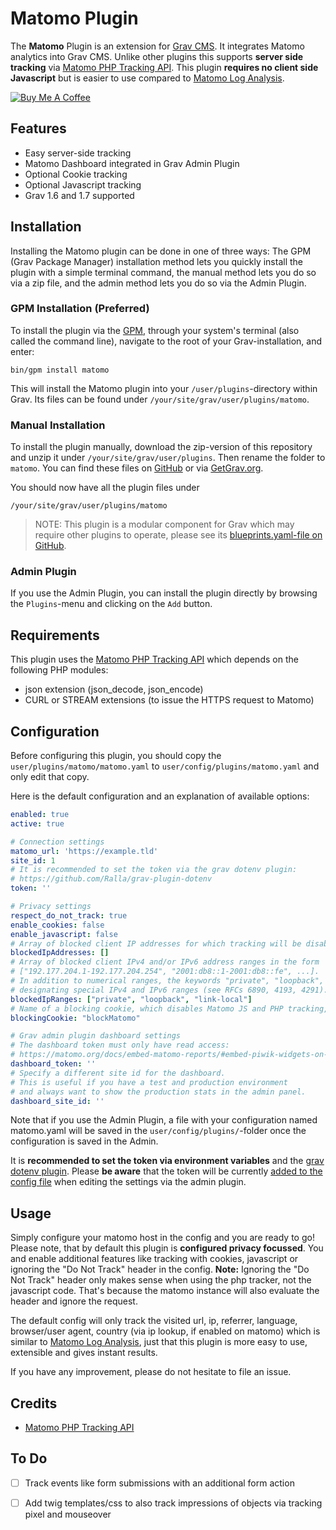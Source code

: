 # Matomo Plugin

The **Matomo** Plugin is an extension for [Grav CMS](http://github.com/getgrav/grav). It integrates Matomo analytics into Grav CMS. Unlike other plugins this supports **server side tracking** via [Matomo PHP Tracking API](https://github.com/matomo-org/matomo-php-tracker). This plugin **requires no client side Javascript** but is easier to use compared to [Matomo Log Analysis](https://matomo.org/docs/log-analytics-tool-how-to/).

<a href="https://www.buymeacoffee.com/nicohood" target="_blank"><img src="https://www.buymeacoffee.com/assets/img/custom_images/orange_img.png" alt="Buy Me A Coffee" style="height: auto !important;width: auto !important;" ></a>

## Features

* Easy server-side tracking
* Matomo Dashboard integrated in Grav Admin Plugin
* Optional Cookie tracking
* Optional Javascript tracking
* Grav 1.6 and 1.7 supported

## Installation

Installing the Matomo plugin can be done in one of three ways: The GPM (Grav Package Manager) installation method lets you quickly install the plugin with a simple terminal command, the manual method lets you do so via a zip file, and the admin method lets you do so via the Admin Plugin.

### GPM Installation (Preferred)

To install the plugin via the [GPM](http://learn.getgrav.org/advanced/grav-gpm), through your system's terminal (also called the command line), navigate to the root of your Grav-installation, and enter:

    bin/gpm install matomo

This will install the Matomo plugin into your `/user/plugins`-directory within Grav. Its files can be found under `/your/site/grav/user/plugins/matomo`.

### Manual Installation

To install the plugin manually, download the zip-version of this repository and unzip it under `/your/site/grav/user/plugins`. Then rename the folder to `matomo`. You can find these files on [GitHub](https://github.com/nico-hood/grav-plugin-matomo) or via [GetGrav.org](http://getgrav.org/downloads/plugins#extras).

You should now have all the plugin files under

    /your/site/grav/user/plugins/matomo

> NOTE: This plugin is a modular component for Grav which may require other plugins to operate, please see its [blueprints.yaml-file on GitHub](https://github.com/nico-hood/grav-plugin-matomo/blob/master/blueprints.yaml).

### Admin Plugin

If you use the Admin Plugin, you can install the plugin directly by browsing the `Plugins`-menu and clicking on the `Add` button.

## Requirements

This plugin uses the [Matomo PHP Tracking API](https://github.com/matomo-org/matomo-php-tracker) which depends on the following PHP modules:

- json extension (json_decode, json_encode)
- CURL or STREAM extensions (to issue the HTTPS request to Matomo)

## Configuration

Before configuring this plugin, you should copy the `user/plugins/matomo/matomo.yaml` to `user/config/plugins/matomo.yaml` and only edit that copy.

Here is the default configuration and an explanation of available options:

```yaml
enabled: true
active: true

# Connection settings
matomo_url: 'https://example.tld'
site_id: 1
# It is recommended to set the token via the grav dotenv plugin:
# https://github.com/Ralla/grav-plugin-dotenv
token: ''

# Privacy settings
respect_do_not_track: true
enable_cookies: false
enable_javascript: false
# Array of blocked client IP addresses for which tracking will be disabled.
blockedIpAddresses: []
# Array of blocked client IPv4 and/or IPv6 address ranges in the form
# ["192.177.204.1-192.177.204.254", "2001:db8::1-2001:db8::fe", ...].
# In addition to numerical ranges, the keywords "private", "loopback", "link-local" are recognized,
# designating special IPv4 and IPv6 ranges (see RFCs 6890, 4193, 4291).
blockedIpRanges: ["private", "loopback", "link-local"]
# Name of a blocking cookie, which disables Matomo JS and PHP tracking, when set.
blockingCookie: "blockMatomo"

# Grav admin plugin dashboard settings
# The dashboard token must only have read access:
# https://matomo.org/docs/embed-matomo-reports/#embed-piwik-widgets-on-a-password-protected-or-private-page
dashboard_token: ''
# Specify a different site id for the dashboard.
# This is useful if you have a test and production environment
# and always want to show the production stats in the admin panel.
dashboard_site_id: ''
```

Note that if you use the Admin Plugin, a file with your configuration named matomo.yaml will be saved in the `user/config/plugins/`-folder once the configuration is saved in the Admin.

It is **recommended to set the token via environment variables** and the [grav dotenv plugin](https://github.com/Ralla/grav-plugin-dotenv). Please **be aware** that the token will be currently [added to the config file](https://github.com/Ralla/grav-plugin-dotenv/issues/11) when editing the settings via the admin plugin.

## Usage

Simply configure your matomo host in the config and you are ready to go! Please note, that by default this plugin is **configured privacy focussed**. You and enable additional features like tracking with cookies, javascript or ignoring the "Do Not Track" header in the config. **Note:** Ignoring the "Do Not Track" header only makes sense when using the php tracker, not the javascript code. That's because the matomo instance will also evaluate the header and ignore the request.

The default config will only track the visited url, ip, referrer, language, browser/user agent, country (via ip lookup, if enabled on matomo) which is similar to [Matomo Log Analysis](https://matomo.org/docs/log-analytics-tool-how-to/), just that this plugin is more easy to use, extensible and gives instant results.

If you have any improvement, please do not hesitate to file an issue.

## Credits

* [Matomo PHP Tracking API](https://github.com/matomo-org/matomo-php-tracker)

## To Do

- [ ] Track events like form submissions with an additional form action
- [ ] Add twig templates/css to also track impressions of objects via tracking pixel and mouseover


